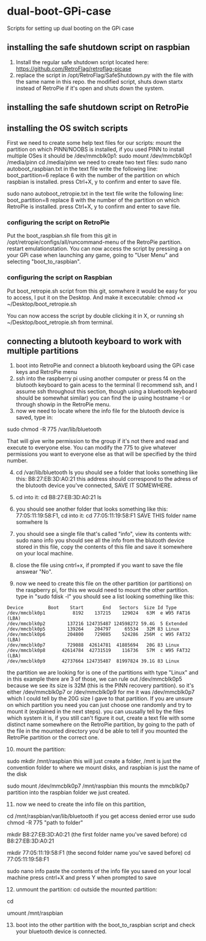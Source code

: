 # dual-boot-GPi-case
Scripts for setting up dual booting on the GPi case

## installing the safe shutdown script on raspbian
1) Install the regular safe shutdown script located here: https://github.com/RetroFlag/retroflag-picase
2) replace the script in /opt/RetroFlag/SafeShutdown.py with the file with the same name in this repo.
the modified script, shuts down startx instead of RetroPie if it's open and shuts down the system.

## installing the safe shutdown script on RetroPie


## installing the OS switch scripts
First we need to create some help text files for our scripts:
mount the partition on which PINN/NOOBS is installed, if you used PINN to install multiple OSes it should be /dev/mmcblk0p1:
sudo mount /dev/mmcblk0p1 /media/pinn
cd /media/pinn
we need to create two text files:
sudo nano autoboot_raspbian.txt
in the text file write the following line: boot_partition=6
replace 6 with the number of the partition on which raspbian is installed.
press Ctrl+X, y to confirm and enter to save file.

sudo nano autoboot_retropie.txt
in the text file write the following line: boot_partition=8
replace 8 with the number of the partition on which RetroPie is installed.
press Ctrl+X, y to confirm and enter to save file.

### configuring the script on RetroPie
Put the boot_raspbian.sh file from this git in /opt/retropie/configs/all/runcommand-menu of the RetroPie partition.
restart emulationstation.
You can now access the script by pressing a on your GPi case when launching any game, going to "User Menu" and selecting "boot_to_raspbian".

### configuring the script on Raspbian
Put boot_retropie.sh script from this git, somwhere it would be easy for you to access, I put it on the Desktop. And make it excecutable:
chmod +x ~/Desktop/boot_retropie.sh

You can now access the script by double clicking it in X, or running sh ~/Desktop/boot_retropie.sh from terminal.

## connecting a blutooth keyboard to work with multiple partitions
1) boot into RetroPie and connect a blutooth keyboard using the GPi case keys and RetroPie menu
2) ssh into the raspberry pi using another computer or press f4 on the blutooth keyboard to gain acess to the terminal (I recommend ssh, and I assume ssh throughout this section, though using a bluetooth keyboard should be somewhat similar)
you can find the ip using hostname -I or through showip in the RetroPie menu. 
3) now we need to locate where the info file for the blutooth device is saved, type in: 

sudo chmod -R 775 /var/lib/bluetooth

That will give write permission to the group if it's not there and read and execute to everyone else. You can modify the 775 to give whatever permissions you want to everyone else as that will be specified by the third number.

4) cd /var/lib/bluetooth
ls
you should see a folder that looks something like this: 
B8:27:EB:3D:A0:21 this address should correspond to the adress of the blutooth device you've connected, SAVE IT SOMEWHERE.

5) cd into it: 
cd B8:27:EB:3D:A0:21
ls
6) you should see another folder that looks something like this: 77:05:11:19:58:F1, cd into it:
cd 77:05:11:19:58:F1
SAVE THIS folder name somwhere
ls
7) you should see a single file that's called "info", view its contents with:
sudo nano info
you should see all the info from the blutooth device stored in this file, copy the contents of this file and save it somewhere on your local machine.

8) close the file using cntrl+x, if prompted if you want to save the file answear "No".

9) now we need to create this file on the other partition (or partitions) on the raspberry pi, for this we would need to mount the other partition.
type in "sudo fdisk -l" you should see a list looking something like this:

~~~
Device         Boot    Start       End   Sectors  Size Id Type
/dev/mmcblk0p1          8192    137215    129024   63M  e W95 FAT16 (LBA)
/dev/mmcblk0p2        137216 124735487 124598272 59.4G  5 Extended
/dev/mmcblk0p5        139264    204797     65534   32M 83 Linux
/dev/mmcblk0p6        204800    729085    524286  256M  c W95 FAT32 (LBA)
/dev/mmcblk0p7        729088  42614781  41885694   20G 83 Linux
/dev/mmcblk0p8      42614784  42731519    116736   57M  c W95 FAT32 (LBA)
/dev/mmcblk0p9      42737664 124735487  81997824 39.1G 83 Linux
~~~

the partition we are looking for is one of the partitions with type "Linux" and in this example there are 3 of those, we can rule out /dev/mmcblk0p5 because we see its size is 32M (this is the PINN recovery partition).
so it's either /dev/mmcblk0p7 or /dev/mmcblk0p9 for me it was /dev/mmcblk0p7 which I could tell by the 20G size I gave to that partition. If you are unsure on which partition you need you can just choose one randomly and try to mount it (explained in the next steps). you can ususally tell by the files which system it is, if you still can't figure it out, create a text file with some distinct name somewhere on the RetroPie partition, by going to the path of the file in the mounted directory you'd be able to tell if you mounted the RetroPie partition or the correct one.

10) mount the partition:

sudo mkdir /mnt/raspbian
this will just create a folder, /mnt is just the convention folder to where we mount disks, and raspbian is just the name of the disk

sudo mount /dev/mmcblk0p7 /mnt/raspbian
this mounts the mmcblk0p7 partition into the raspbian folder we just created.

11) now we need to create the info file on this partition,

cd /mnt/raspbian/var/lib/bluetooth
if you get access denied error use sudo chmod -R 775 "path to folder"

mkdir B8:27:EB:3D:A0:21 (the first folder name you've saved before)
cd B8:27:EB:3D:A0:21

mkdir 77:05:11:19:58:F1 (the second folder name you've saved before)
cd 77:05:11:19:58:F1

sudo nano info
paste the contents of the info file you saved on your local machine
press cntrl+X
and press Y when prompted to save

12) unmount the partition:
cd outside the mounted partition:

cd

umount /mnt/raspbian

13) boot into the other partition with the boot_to_raspbian script and check your bluetooth device is connected.
